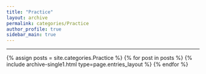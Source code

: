 ```yaml
---
title: "Practice"
layout: archive
permalink: categories/Practice
author_profile: true
sidebar_main: true
---
```




***

{% assign posts = site.categories.Practice %}
{% for post in posts %} {% include archive-single1.html type=page.entries_layout %} {% endfor %}